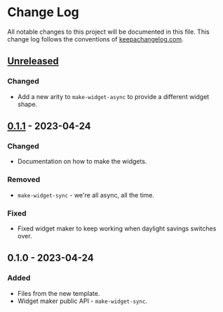 # Change Log
All notable changes to this project will be documented in this file. This change log follows the conventions of [keepachangelog.com](http://keepachangelog.com/).

## [Unreleased]
### Changed
- Add a new arity to `make-widget-async` to provide a different widget shape.

## [0.1.1] - 2023-04-24
### Changed
- Documentation on how to make the widgets.

### Removed
- `make-widget-sync` - we're all async, all the time.

### Fixed
- Fixed widget maker to keep working when daylight savings switches over.

## 0.1.0 - 2023-04-24
### Added
- Files from the new template.
- Widget maker public API - `make-widget-sync`.

[Unreleased]: https://sourcehost.site/your-name/sungrow-tesla/compare/0.1.1...HEAD
[0.1.1]: https://sourcehost.site/your-name/sungrow-tesla/compare/0.1.0...0.1.1
